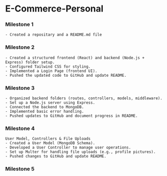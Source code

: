 # E-Commerce-Personal


### Milestone 1

    - Created a repositary and a README.md file

### Milestone 2

    - Created a structured frontend (React) and backend (Node.js + Express) folder setup.
    - Configured Tailwind CSS for styling.
    - Implemented a Login Page (frontend UI).
    - Pushed the updated code to GitHub and update README.

### Milestone 3
    

    - Organized backend folders (routes, controllers, models, middleware).
    - Set up a Node.js server using Express.
    - Connected the backend to MongoDB.
    - Implemented basic error handling.
    - Pushed updates to GitHub and document progress in README.

### Milestone 4

    User Model, Controllers & File Uploads
    - Created a User Model (MongoDB Schema).
    - Developed a User Controller to manage user operations.
    - Set up Multer for handling file uploads (e.g., profile pictures).
    - Pushed changes to GitHub and update README.

### Milestone 5
